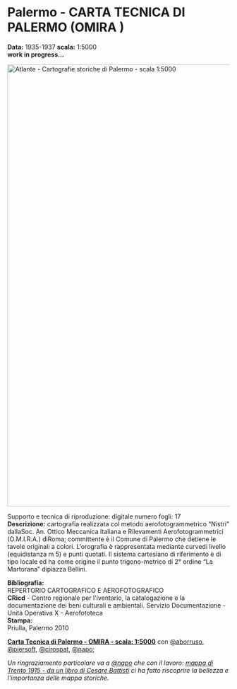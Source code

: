 # Palermo - CARTA TECNICA DI PALERMO (OMIRA )
**Data:** 1935-1937 **scala:** 1:5000 <br>
**work in progress...**

<a href="http://github.gbvitrano.it/atlante_carto_pa"><img width="1000" src="http://coseerobe.gbvitrano.it/mappe/images/atlante_carto_01.jpg" Title=" Atlante - Cartografie storiche di Palermo - scala 1:5000" alt="Atlante - Cartografie storiche di Palermo - scala 1:5000" /></a>

Supporto e tecnica di riproduzione: digitale numero fogli: 17<br>
**Descrizione:** cartografia realizzata col metodo aerofotogrammetrico “Nistri” dallaSoc. An. Ottico Meccanica Italiana e Rilevamenti Aerofotogrammetrici (O.M.I.R.A.) diRoma; committente è il Comune di Palermo che detiene le tavole originali a colori. L’orografia è rappresentata mediante curvedi livello (equidistanza m 5) e punti quotati. Il sistema cartesiano di riferimento è di tipo locale ed ha come origine il punto trigono-metrico di 2° ordine “La Martorana” dipiazza Bellini.

**Bibliografia:**<br>
REPERTORIO CARTOGRAFICO E AEROFOTOGRAFICO<br>
**CRicd** - Centro regionale per l'iventario, la catalogazione e la documentazione dei beni culturali e ambientali.
Servizio Documentazione - Unità Operativa X - Aerofototeca<br>
**Stampa:**<br>
Priulla, Palermo 2010 <br>

[**Carta Tecnica di Palermo - OMIRA - scala: 1:5000**](http://github.gbvitrano.it/atlante_carto_pa) con [@aborruso](https://twitter.com/aborruso), [@piersoft](https://twitter.com/Piersoft), [@cirospat](https://twitter.com/cirospat), [@napo](https://twitter.com/napo);

*Un ringraziamento particolare va a [@napo](https://twitter.com/napo) che con il lavoro: [mappa di Trento 1915 - da un libro di Cesare Battisti](https://medium.com/@napo/mappa-di-trento-1915-da-un-libro-di-cesare-battisti-84935794b1ed#.w7hqdcsuv) ci ha fatto riscoprire la bellezza e l'importanza delle mappa storiche.*

